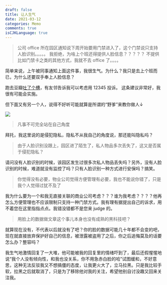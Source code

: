 ```yaml
---
draft: false
title: 让人生气
date: 2021-03-12
categories: Memo
comments: true
isCJKLanguage: true
---
```



> 公司 office 所在园区通知说下周开始要用门禁进入了，这个门禁说只支持人脸识别。。。。。
> 我拒绝，为啥上个班还得提供人脸信息？？？？？
> 不提供比如门禁卡之类的其他方式，我就不去 office 了。。。。

简单来说，上午被同事通知上面这件事，我很生气。为什么？我只是去上个班而已，为什么还要双手奉上人脸信息？

跑去豆瓣[吐了个槽](https://www.douban.com/people/MoNoMilky/status/3341117701/)，有友邻告诉我可以考虑用 12345 投诉。
这条建议非常好，我很有可能会实施。

但下面又有另一个人，说得不好听可能就算是所谓的“野爹”来教你做人↓

![](https://static.zhuzi.dev/2021/03/face-bad.png)

> 凡事不可完全站在自己角度

拜托，我这里说的是侵犯隐私，隐私不从我自己的角度说，那还能叫隐私吗？

> 由于人脸识别没跟上，园区进了陌生了，私人物品多次丢失了，这又是否属于侵犯隐私？

请问没有人脸识别的时候，该园区发生过很多次私人物品丢失吗？另外，没有人脸识别的时候，难道就没有监控了吗？只有人脸识别一种方式进行安保吗？搞笑。

> 你觉得没有必要，物业公司觉得方便管理有必要，我也不能说你错了，只是我个人觉得过犹不及了

我为什么要为一个和我无直接关联的商业公司考虑？？？谁为我考虑？？？？他再怎么方便管理也不应该限制只支持一种门禁方式。我有理有据提出自己的诉求，用不着您在这里指指点点。我错没错都不是您来 judge 的。

> 用脸上的数据做文章这个事儿本身也没有成熟的黑科技吧？

就算现在没有，不代表以后就没有了吧？你的脸的数据可能几十年都不会变的吧，现在就直接放弃保护好自己的信息，被泄露被盗用了之后，你之后追悔莫及的话要怎么办？整容吗？


我生气地激情回复了一大堆，他可能被我的回复里的情绪吓到了，最后还假惺惺地说“我个人没有倾向性，和我也没关系，你不用急赤白脸的哈”试图缓和，不好意思，这种无法反驳我又不想搞僵的态度，让我更火大了，立马拉黑。只是我比较手软，拉黑之后就取消了，只是为了移除他对我的关注，希望他别自讨没趣又回来关注我。
